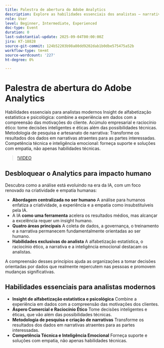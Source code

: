 ```yaml
---
title: Palestra de abertura do Adobe Analytics
description: Explore as habilidades essenciais dos analistas — narrativa, ética e empatia — além de como a IA e o insight humano se combinam para gerar resultados significativos para os negócios.
role: User
level: Beginner, Intermediate, Experienced
doc-type: Event
duration: 0
last-substantial-update: 2025-09-04T00:00:00Z
jira: KT-18828
source-git-commit: 124b52203b98a80dd9202dab1b0dbe575475a52b
workflow-type: tm+mt
source-wordcount: '227'
ht-degree: 0%

---
```



# Palestra de abertura do Adobe Analytics

Habilidades essenciais para analistas modernos
Insight de alfabetização estatística e psicológica: combine a experiência em dados com a compreensão das motivações do cliente.
Acúmulo empresarial e raciocínio ético: tome decisões inteligentes e éticas além das possibilidades técnicas.
Metodologia de pesquisa e artesanato de narrativa: Transforme os resultados dos dados em narrativas atraentes para as partes interessadas.
Competência técnica e inteligência emocional: forneça suporte e soluções com empatia, não apenas habilidades técnicas.

>[!VIDEO](https://video.tv.adobe.com/v/3471190/?learn=on&enablevpops&captions=por_br)

## Desbloquear o Analytics para impacto humano

Descubra como a análise está evoluindo na era da IA, com um foco renovado na criatividade e empatia humanas:

* **Abordagem centralizada no ser humano** A análise para humanos enfatiza a criatividade, a experiência e a empatia como insubstituíveis pela IA.
* A IA **como uma ferramenta** acelera os resultados médios, mas alcançar a excelência requer um insight humano.
* **Quatro áreas principais** A coleta de dados, a governança, o treinamento e a narrativa permanecem fundamentalmente orientadas ao ser humano.
* **Habilidades exclusivas do analista** A alfabetização estatística, o raciocínio ético, a narrativa e a inteligência emocional destacam os analistas.

A compreensão desses princípios ajuda as organizações a tomar decisões orientadas por dados que realmente repercutem nas pessoas e promovem mudanças significativas.

## Habilidades essenciais para analistas modernos

* **Insight de alfabetização estatística e psicológica** Combine a experiência em dados com a compreensão das motivações dos clientes.
* **Áspero Comercial e Raciocínio Ético** Tome decisões inteligentes e éticas, que vão além das possibilidades técnicas.
* **Metodologia de pesquisa e criação de narrativas** Transforme os resultados dos dados em narrativas atraentes para as partes interessadas.
* **Competência Técnica e Inteligência Emocional** Forneça suporte e soluções com empatia, não apenas habilidades técnicas.